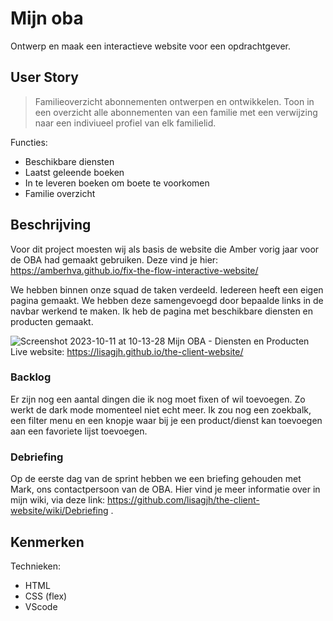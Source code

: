 # Mijn oba
Ontwerp en maak een interactieve website voor een opdrachtgever.

## User Story
> Familieoverzicht abonnementen ontwerpen en ontwikkelen. Toon in een overzicht alle abonnementen van een familie met een verwijzing naar een indiviueel profiel van elk familielid.

Functies:
* Beschikbare diensten
* Laatst geleende boeken
* In te leveren boeken om boete te voorkomen
* Familie overzicht

## Beschrijving
Voor dit project moesten wij als basis de website die Amber vorig jaar voor de OBA had gemaakt gebruiken. Deze vind je hier:
https://amberhva.github.io/fix-the-flow-interactive-website/

We hebben binnen onze squad de taken verdeeld. Iedereen heeft een eigen pagina gemaakt. We hebben deze samengevoegd door bepaalde links in de navbar werkend te maken. Ik heb de pagina met beschikbare diensten en producten gemaakt. 

![Screenshot 2023-10-11 at 10-13-28 Mijn OBA - Diensten en Producten](https://github.com/lisagjh/the-client-website/assets/131701505/1c4b7576-ac3e-483e-a4cf-216374c0bb5b)
Live website: https://lisagjh.github.io/the-client-website/


### Backlog
Er zijn nog een aantal dingen die ik nog moet fixen of wil toevoegen. Zo werkt de dark mode momenteel niet echt meer. Ik zou nog een zoekbalk, een filter menu en een knopje waar bij je een product/dienst kan toevoegen aan een favoriete lijst toevoegen.

### Debriefing
Op de eerste dag van de sprint hebben we een briefing gehouden met Mark, ons contactpersoon van de OBA. Hier vind je meer informatie over in mijn wiki, via deze link: https://github.com/lisagjh/the-client-website/wiki/Debriefing .

## Kenmerken
Technieken:
* HTML
* CSS (flex)
* VScode
